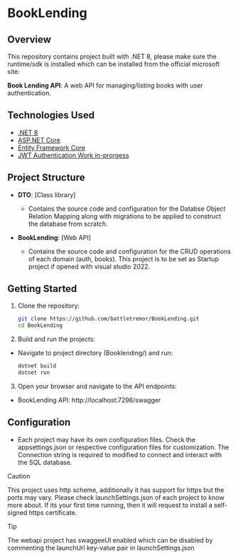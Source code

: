 # BookLending

## Overview

This repository contains project built with .NET 8, please make sure the runtime/sdk is installed which can be installed from the official microsoft site:

**Book Lending API**: A web API for managing/listing books with user authentication.

## Technologies Used

- [.NET 8](https://dotnet.microsoft.com/download/dotnet/8.0)
- [ASP.NET Core](https://docs.microsoft.com/en-us/aspnet/core)
- [Entity Framework Core](https://docs.microsoft.com/en-us/ef/core)
- [JWT Authentication Work in-prorgess](https://code-maze.com/dotnetcore-secure-microservices-jwt-ocelot/) 

## Project Structure

- **DTO**: [Class library]
  - Contains the source code and configuration for the Databse Object Relation Mapping along with migrations to be applied to construct the database from scratch.
 
- **BookLending**: [Web API]
  - Contains the source code and configuration for the CRUD operations of each domain (auth, books). This project is to be set as Startup project if opened with visual studio 2022.
    
## Getting Started

1. Clone the repository:

   ```bash
   git clone https://github.com/battletremor/BookLending.git
   cd BookLending
   ```
2. Build and run the projects:
  - Navigate to project directory (Booklending/) and run:
    ```bash
    dotnet build
    dotnet run
    ```
3. Open your browser and navigate to the API endpoints:
   
  - BookLending API: http://localhost:7296/swagger

## Configuration

- Each project may have its own configuration files. Check the appsettings.json or respective configuration files for customization. The Connection string is required to modified to connect and interact with the SQL database.

> [!CAUTION]
> This project uses http scheme, additionally it has support for https but the ports may vary. Please check launchSettings.json of each project to know more about.
> If its your first time running, then it will request to install a self-signed https certificate.

> [!TIP]
> The webapi project has swaggeeUI enabled which can be disabled by commenting the launchUrl key-value pair in launchSettings.json

